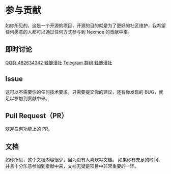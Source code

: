 # 参与贡献

如你所见的，这是一个开源的项目，开源的目的就是为了更好的社区维护，我希望任何愿意的人都可以通过任何方式参与到 Nexmoe 的贡献中来。

## 即时讨论
[QQ群 482634342 轻惋漫社](https://jq.qq.com/?_wv=1027&k=5CfKHun)
[Telegram 群组 轻惋漫社](https://t.me/rsshub)

## Issue
这可以不需要你的任何技术要求，只需要提交你的建议，还有你发现的 BUG，就足以参加到贡献中来。

## Pull Request（PR）
欢迎任何功能上的 PR。

## 文档
如你所见，这个文档内容很少，因为没有人喜欢写文档。
如果你有充足的时间，并且十分乐意参加到贡献中来，文档无疑是项目中非常重要的一环。